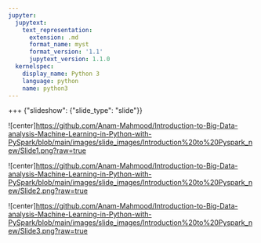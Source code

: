 ```yaml
---
jupyter:
  jupytext:
    text_representation:
      extension: .md
      format_name: myst
      format_version: '1.1'
      jupytext_version: 1.1.0
  kernelspec:
    display_name: Python 3
    language: python
    name: python3
---
```


+++ {"slideshow": {"slide_type": "slide"}}

![center]https://github.com/Anam-Mahmood/Introduction-to-Big-Data-analysis-Machine-Learning-in-Python-with-PySpark/blob/main/images/slide_images/Introduction%20to%20Pyspark_new/Slide1.png?raw=true

![center]https://github.com/Anam-Mahmood/Introduction-to-Big-Data-analysis-Machine-Learning-in-Python-with-PySpark/blob/main/images/slide_images/Introduction%20to%20Pyspark_new/Slide2.png?raw=true

![center]https://github.com/Anam-Mahmood/Introduction-to-Big-Data-analysis-Machine-Learning-in-Python-with-PySpark/blob/main/images/slide_images/Introduction%20to%20Pyspark_new/Slide3.png?raw=true


